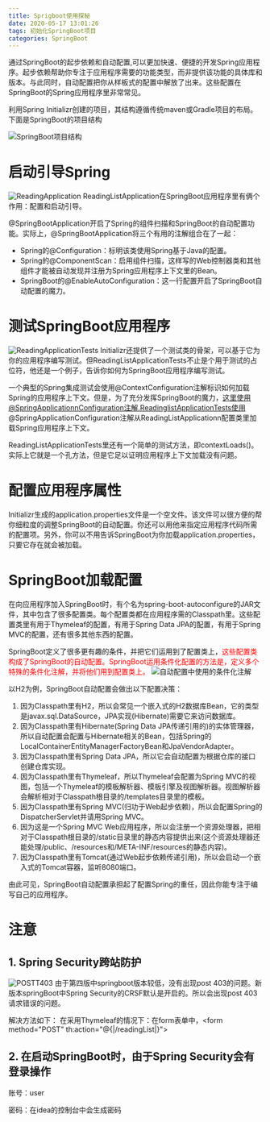 ```yaml
---
title: Sprigboot使用探秘
date: 2020-05-17 13:01:26
tags: 初始化SpringBoot项目
categories: SpringBoot
---
```


通过SpringBoot的起步依赖和自动配置,可以更加快速、便捷的开发Spring应用程序。起步依赖帮助你专注于应用程序需要的功能类型，而非提供该功能的具体库和版本。与此同时，自动配置把你从样板式的配置中解放了出来。这些配置在SpringBoot的Spring应用程序里非常常见。

利用Spring Initializr创建的项目，其结构遵循传统maven或Gradle项目的布局。下面是SpringBoot的项目结构
<!-- more -->
![SpringBoot项目结构](项目结构.png)
# 启动引导Spring
![ReadingApplication](ReadinglistApplication.png)
ReadingListApplication在SpringBoot应用程序里有俩个作用：配置和启动引导。

@SpringBootApplication开启了Spring的组件扫描和SpringBoot的自动配置功能。实际上，@SpringBootApplication将三个有用的注解组合在了一起：

- Spring的@Configuration：标明该类使用Spring基于Java的配置。
- Spring的@ComponentScan：启用组件扫描，这样写的Web控制器类和其他组件才能被自动发现并注册为Spring应用程序上下文里的Bean。
- SpringBoot的@EnableAutoConfiguration：这一行配置开启了SpringBoot自动配置的魔力。

# 测试SpringBoot应用程序
![ReadingApplicationTests](ReadinglistApplicationTests.png)
Initializr还提供了一个测试类的骨架，可以基于它为你的应用程序编写测试。但ReadingListApplicationTests不止是个用于测试的占位符，他还是一个例子，告诉你如何为SpringBoot应用程序编写测试。

一个典型的Spring集成测试会使用@ContextConfiguration注解标识如何加载Spring的应用程序上下文。但是，为了充分发挥SpringBoot的魔力，这里使用@SpringApplicationnConfiguration注解.ReadinglistApplicationTests使用@SpringApplicationConfiguration注解从ReadingListApplicationn配置类里加载Spring应用程序上下文。

ReadingListApplicationTests里还有一个简单的测试方法，即contextLoads()。实际上它就是一个孔方法，但是它足以证明应用程序上下文加载没有问题。

# 配置应用程序属性
Initializr生成的application.properties文件是一个空文件。该文件可以很方便的帮你细粒度的调整SpringBoot的自动配置。你还可以用他来指定应用程序代码所需的配置项。另外，你可以不用告诉SpringBoot为你加载application.properties，只要它存在就会被加载。

# SpringBoot加载配置
在向应用程序加入SpringBoot时，有个名为spring-boot-autoconfigure的JAR文件，其中包含了很多配置类。每个配置类都在应用程序需的Classpath里。这些配置类里有用于Thymeleaf的配置，有用于Spring Data JPA的配置，有用于Spring MVC的配置，还有很多其他东西的配置。

SpringBoot定义了很多更有趣的条件，并把它们运用到了配置类上，<font color="red">这些配置类构成了SpringBoot的自动配置。SpringBoot运用条件化配置的方法是，定义多个特殊的条件化注解，并将他们用到配置类上。</font>
![自动配置中使用的条件化注解](自动配置中使用的条件化注解.png)

以H2为例，SpringBoot自动配置会做出以下配置决策：

1. 因为Classpath里有H2，所以会常见一个嵌入式的H2数据库Bean，它的类型是javax.sql.DataSource，JPA实现(Hibernate)需要它来访问数据库。
2. 因为Classpath里有Hibernate(Spring Data JPA传递引用的)的实体管理器，所以自动配置会配置与Hibernate相关的Bean，包括Spring的LocalContainerEntityManagerFactoryBean和JpaVendorAdapter。
3. 因为Classpath里有Spring Data JPA，所以它会自动配置为根据仓库的接口创建仓库实现。
4. 因为Classpath里有Thymeleaf，所以Thymeleaf会配置为Spring MVC的视图，包括一个Thymeleaf的模板解析器、模板引擎及视图解析器。视图解析器会解析相对于Classpath根目录的/templates目录里的模板。
5. 因为Classpath里有Spring MVC(归功于Web起步依赖)，所以会配置Spring的DispatcherServlet并请用Spring MVC。
6. 因为这是一个Spring MVC Web应用程序，所以会注册一个资源处理器，把相对于Classpath根目录的/static目录里的静态内容提供出来(这个资源处理器还能处理/public、/resources和/META-INF/resources的静态内容)。
7. 因为Classpath里有Tomcat(通过Web起步依赖传递引用)，所以会启动一个嵌入式的Tomcat容器，监听8080端口。

由此可见，SpringBoot自动配置承担起了配置Spring的重任，因此你能专注于编写自己的应用程序。

# 注意
## 1. Spring Security跨站防护
![POSTT403](POSTT403.png)
由于第四版中springboot版本较低，没有出现post 403的问题。新版本springBoot中Spring Security的CRSF默认是开启的。所以会出现post 403请求错误的问题。

解决方法如下：
在采用Thymeleaf的情况下：在form表单中，\<form method="POST" th:action="@{|/readingList|}"\>

## 2. 在启动SpringBoot时，由于Spring Security会有登录操作
账号：user

密码：在idea的控制台中会生成密码
